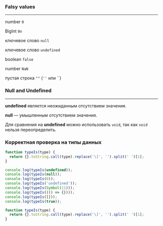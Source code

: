 ### Falsy values ###
------------------------
number `0`

BigInt `0n`

ключевое слово `null`

ключевое слово `undefined`

boolean `false`

number `NaN`

пустая строка `""` (`''` или \`\`)


### Null and Undefined ###
-------------------------

<b>undefined</b> является неожиданным отсутствием значения.

<b>null</b> — умышленным отсутствием значения.

Для сравнения на <b>undefined</b> можно использовать `void`, так как `void` нельзя переопределить.

### Корректная проверка на типы данных ###

```javascript
function typeIs(type) {
  return {}.toString.call(type).replace('\]', '').split(' ')[1];
}

console.log(typeIs(undefined));
console.log(typeIs(null));
console.log(typeIs(0));
console.log(typeIs('undefined'));
console.log(typeIs(Symbol(11)));
console.log(typeIs((() => {})));
console.log(typeIs([]));
console.log(typeIs(true));

function typeIs(type) {
  return {}.toString.call(type).replace('\]', '').split(' ')[1];
}
```

